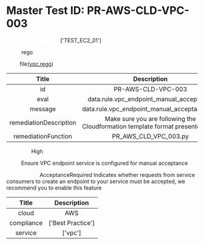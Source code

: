 



# Master Test ID: PR-AWS-CLD-VPC-003


***<font color="white">Master Snapshot Id:</font>*** ['TEST_EC2_01']

***<font color="white">type:</font>*** rego

***<font color="white">rule:</font>*** file([vpc.rego])  
  
  
  
  

|Title|Description|
| :---: | :---: |
|id|PR-AWS-CLD-VPC-003|
|eval|data.rule.vpc_endpoint_manual_acceptance|
|message|data.rule.vpc_endpoint_manual_acceptance_err|
|remediationDescription|Make sure you are following the Cloudformation template format presented <a href='https://docs.aws.amazon.com/AWSCloudFormation/latest/UserGuide/aws-resource-kms-key.html#cfn-kms-key-enablekeyrotation' target='_blank'>here</a>|
|remediationFunction|PR_AWS_CLD_VPC_003.py|


***<font color="white">Severity:</font>*** High

***<font color="white">Title:</font>*** Ensure VPC endpoint service is configured for manual acceptance

***<font color="white">Description:</font>*** AcceptanceRequired Indicates whether requests from service consumers to create an endpoint to your service must be accepted, we recommend you to enable this feature  
  
  

|Title|Description|
| :---: | :---: |
|cloud|AWS|
|compliance|['Best Practice']|
|service|['vpc']|



[vpc.rego]: https://github.com/prancer-io/prancer-compliance-test/tree/master/aws/cloud/vpc.rego
